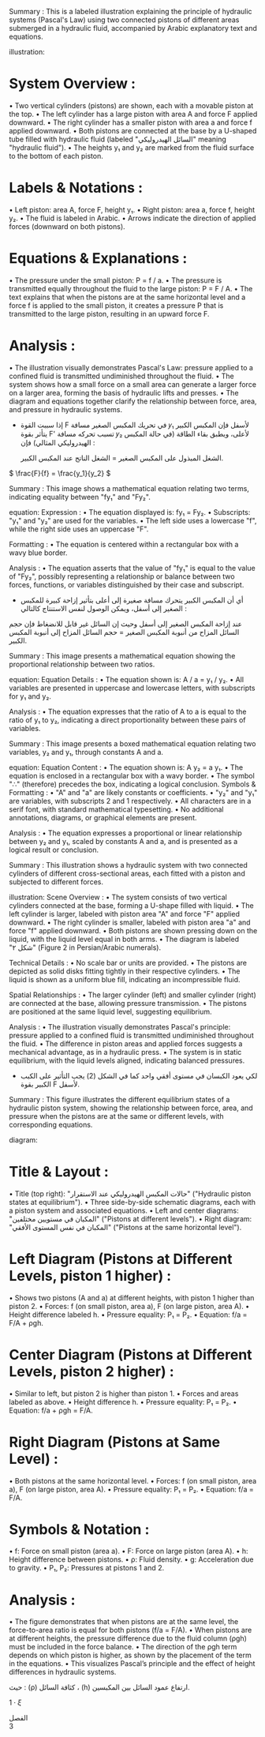 Summary : This is a labeled illustration explaining the principle of hydraulic systems (Pascal's Law) using two connected pistons of different areas submerged in a hydraulic fluid, accompanied by Arabic explanatory text and equations.

illustration:
# System Overview :
  • Two vertical cylinders (pistons) are shown, each with a movable piston at the top.
  • The left cylinder has a large piston with area A and force F applied downward.
  • The right cylinder has a smaller piston with area a and force f applied downward.
  • Both pistons are connected at the base by a U-shaped tube filled with hydraulic fluid (labeled "السائل الهيدروليكي" meaning "hydraulic fluid").
  • The heights y₁ and y₂ are marked from the fluid surface to the bottom of each piston.

# Labels & Notations :
  • Left piston: area A, force F, height y₁.
  • Right piston: area a, force f, height y₂.
  • The fluid is labeled in Arabic.
  • Arrows indicate the direction of applied forces (downward on both pistons).

# Equations & Explanations :
  • The pressure under the small piston: P = f / a.
  • The pressure is transmitted equally throughout the fluid to the large piston: P = F / A.
  • The text explains that when the pistons are at the same horizontal level and a force f is applied to the small piston, it creates a pressure P that is transmitted to the large piston, resulting in an upward force F.

# Analysis :
  • The illustration visually demonstrates Pascal's Law: pressure applied to a confined fluid is transmitted undiminished throughout the fluid.
  • The system shows how a small force on a small area can generate a larger force on a larger area, forming the basis of hydraulic lifts and presses.
  • The diagram and equations together clarify the relationship between force, area, and pressure in hydraulic systems. <!-- figure, from page 0 (l=0.081,t=0.072,r=0.892,b=0.243), with ID 5f700d3e-f69e-4949-b86c-cf837fc11eb1 -->

- إذا سببت القوة F في تحريك المكبس الصغير مسافة 𝑦₁ لأسفل فإن المكبس الكبير يتأثر بقوة F' تسبب تحركه مسافة 𝑦₂ لأعلى، ويطبق بقاء الطاقة (في حالة المكبس الهيدروليكي المثالي) فإن :
  
  الشغل المبذول على المكبس الصغير = الشغل الناتج عند المكبس الكبير. <!-- text, from page 0 (l=0.065,t=0.246,r=0.837,b=0.322), with ID 08000ed8-806c-4ced-a001-2d6a701bb3ff -->

$ \frac{F}{f} = \frac{y_1}{y_2} $ <!-- text, from page 0 (l=0.613,t=0.326,r=0.765,b=0.380), with ID 763c270c-e9a4-4b92-8e52-cb76fdfb9b12 -->

Summary : This image shows a mathematical equation relating two terms, indicating equality between "fy₁" and "Fy₂".

equation:
Expression :
  • The equation displayed is: fy₁ = Fy₂.
  • Subscripts: "y₁" and "y₂" are used for the variables.
  • The left side uses a lowercase "f", while the right side uses an uppercase "F".

Formatting :
  • The equation is centered within a rectangular box with a wavy blue border.

Analysis :
  • The equation asserts that the value of "fy₁" is equal to the value of "Fy₂", possibly representing a relationship or balance between two forces, functions, or variables distinguished by their case and subscript. <!-- figure, from page 0 (l=0.308,t=0.325,r=0.456,b=0.380), with ID 9f61eaaf-1f64-4897-ac8f-67aa009990f0 -->

- أي أن المكبس الكبير يتحرك مسافة صغيرة إلى أعلى بتأثير إزاحة كبيرة للمكبس الصغير إلى أسفل،
ويمكن الوصول لنفس الاستنتاج كالتالي : <!-- text, from page 0 (l=0.065,t=0.381,r=0.837,b=0.433), with ID 9467d16a-db33-41b1-aec5-f2cd98bacaa3 -->

عند إزاحة المكبس الصغير إلى أسفل وحيث إن السائل غير قابل للانضغاط فإن حجم السائل المزاح من أنبوبة المكبس الصغير = حجم السائل المزاح إلى أنبوبة المكبس الكبير. <!-- text, from page 0 (l=0.064,t=0.434,r=0.824,b=0.484), with ID ae1da45e-cd50-4752-98ba-b72a5ccbb771 -->

Summary : This image presents a mathematical equation showing the proportional relationship between two ratios.

equation:
Equation Details :
  • The equation shown is: A / a = y₁ / y₂.
  • All variables are presented in uppercase and lowercase letters, with subscripts for y₁ and y₂.

Analysis :
  • The equation expresses that the ratio of A to a is equal to the ratio of y₁ to y₂, indicating a direct proportionality between these pairs of variables. <!-- figure, from page 0 (l=0.618,t=0.486,r=0.763,b=0.543), with ID 28a54d9a-09d4-4e7d-bb1d-8c8c07e3f83a -->

Summary : This image presents a boxed mathematical equation relating two variables, y₂ and y₁, through constants A and a.

equation:
  Equation Content :
    • The equation shown is: A y₂ = a y₁.
    • The equation is enclosed in a rectangular box with a wavy border.
    • The symbol "∴" (therefore) precedes the box, indicating a logical conclusion.
  Symbols & Formatting :
    • "A" and "a" are likely constants or coefficients.
    • "y₂" and "y₁" are variables, with subscripts 2 and 1 respectively.
    • All characters are in a serif font, with standard mathematical typesetting.
    • No additional annotations, diagrams, or graphical elements are present.

Analysis :
  • The equation expresses a proportional or linear relationship between y₂ and y₁, scaled by constants A and a, and is presented as a logical result or conclusion. <!-- figure, from page 0 (l=0.311,t=0.487,r=0.481,b=0.543), with ID cc90f2f6-1d31-42e9-a388-22e2e837849d -->

Summary : This illustration shows a hydraulic system with two connected cylinders of different cross-sectional areas, each fitted with a piston and subjected to different forces.

illustration:
Scene Overview :
  • The system consists of two vertical cylinders connected at the base, forming a U-shape filled with liquid.
  • The left cylinder is larger, labeled with piston area "A" and force "F" applied downward.
  • The right cylinder is smaller, labeled with piston area "a" and force "f" applied downward.
  • Both pistons are shown pressing down on the liquid, with the liquid level equal in both arms.
  • The diagram is labeled "شكل ۲" (Figure 2 in Persian/Arabic numerals).

Technical Details :
  • No scale bar or units are provided.
  • The pistons are depicted as solid disks fitting tightly in their respective cylinders.
  • The liquid is shown as a uniform blue fill, indicating an incompressible fluid.

Spatial Relationships :
  • The larger cylinder (left) and smaller cylinder (right) are connected at the base, allowing pressure transmission.
  • The pistons are positioned at the same liquid level, suggesting equilibrium.

Analysis :
  • The illustration visually demonstrates Pascal's principle: pressure applied to a confined fluid is transmitted undiminished throughout the fluid.
  • The difference in piston areas and applied forces suggests a mechanical advantage, as in a hydraulic press.
  • The system is in static equilibrium, with the liquid levels aligned, indicating balanced pressures. <!-- figure, from page 0 (l=0.061,t=0.476,r=0.270,b=0.615), with ID 972a5cfc-e208-4733-93d6-8323a9538265 -->

- لكي يعود الكبسان في مستوى أفقي واحد كما في الشكل (2) يجب التأثير على الكبب الكبير بقوة F لأسفل. <!-- text, from page 0 (l=0.313,t=0.549,r=0.837,b=0.598), with ID cd76ffab-bfc9-4c48-a654-a8c9466b68d7 -->

Summary : This figure illustrates the different equilibrium states of a hydraulic piston system, showing the relationship between force, area, and pressure when the pistons are at the same or different levels, with corresponding equations.

diagram:
# Title & Layout :
  • Title (top right): "حالات المكبس الهيدروليكي عند الاستقرار" ("Hydraulic piston states at equilibrium").
  • Three side-by-side schematic diagrams, each with a piston system and associated equations.
  • Left and center diagrams: "المكبان في مستويين مختلفين" ("Pistons at different levels").
  • Right diagram: "المكبان في نفس المستوى الأفقي" ("Pistons at the same horizontal level").

# Left Diagram (Pistons at Different Levels, piston 1 higher) :
  • Shows two pistons (A and a) at different heights, with piston 1 higher than piston 2.
  • Forces: f (on small piston, area a), F (on large piston, area A).
  • Height difference labeled h.
  • Pressure equality: P₁ = P₂.
  • Equation: f/a = F/A + ρgh.

# Center Diagram (Pistons at Different Levels, piston 2 higher) :
  • Similar to left, but piston 2 is higher than piston 1.
  • Forces and areas labeled as above.
  • Height difference h.
  • Pressure equality: P₁ = P₂.
  • Equation: f/a + ρgh = F/A.

# Right Diagram (Pistons at Same Level) :
  • Both pistons at the same horizontal level.
  • Forces: f (on small piston, area a), F (on large piston, area A).
  • Pressure equality: P₁ = P₂.
  • Equation: f/a = F/A.

# Symbols & Notation :
  • f: Force on small piston (area a).
  • F: Force on large piston (area A).
  • h: Height difference between pistons.
  • ρ: Fluid density.
  • g: Acceleration due to gravity.
  • P₁, P₂: Pressures at pistons 1 and 2.

# Analysis :
  • The figure demonstrates that when pistons are at the same level, the force-to-area ratio is equal for both pistons (f/a = F/A).
  • When pistons are at different heights, the pressure difference due to the fluid column (ρgh) must be included in the force balance.
  • The direction of the ρgh term depends on which piston is higher, as shown by the placement of the term in the equations.
  • This visualizes Pascal’s principle and the effect of height differences in hydraulic systems. <!-- figure, from page 0 (l=0.113,t=0.626,r=0.893,b=0.906), with ID 0c7f1aef-c8a2-40a1-9365-2d3431b7fafe -->

حيث : (ρ) كثافة السائل ، (h) ارتفاع عمود السائل بين المكبسين. <!-- text, from page 0 (l=0.391,t=0.912,r=0.887,b=0.936), with ID 02d6fb2b-80a9-49f4-a8cf-8d6ad394a4ca -->

$1 \cdot \xi$ <!-- marginalia, from page 0 (l=0.872,t=0.947,r=0.909,b=0.963), with ID 56d365f2-15f1-4018-847b-8fd0251b4e56 -->

الفصل  
3 <!-- marginalia, from page 0 (l=0.923,t=0.065,r=0.952,b=0.127), with ID ce4feafd-7ec1-4efb-9fd2-22864039cac8 -->